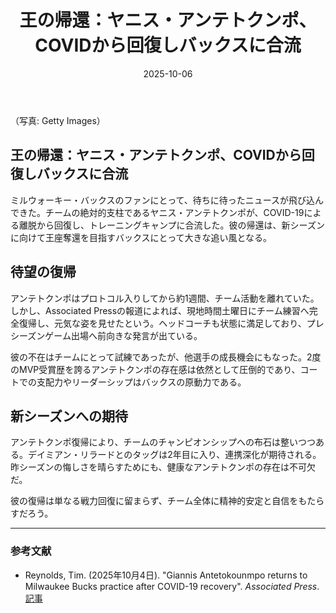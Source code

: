 ﻿---
title: "王の帰還：ヤニス・アンテトクンポ、COVIDから回復しバックスに合流"
date: 2025-10-06
tags: [NBA, ヤニス・アンテトクンポ, バックス]
category: nba
image: /a-blog/nba_images/Giannis-Returns-to-Bucks-After-COVID.png
description: "ヤニス・アンテトクンポがCOVIDから回復してチームに復帰。復帰の背景とチームへの影響を現場の視点で解説します。"
---
（写真: Getty Images）

## 王の帰還：ヤニス・アンテトクンポ、COVIDから回復しバックスに合流

ミルウォーキー・バックスのファンにとって、待ちに待ったニュースが飛び込んできた。チームの絶対的支柱であるヤニス・アンテトクンポが、COVID-19による離脱から回復し、トレーニングキャンプに合流した。彼の帰還は、新シーズンに向けて王座奪還を目指すバックスにとって大きな追い風となる。

## 待望の復帰

アンテトクンポはプロトコル入りしてから約1週間、チーム活動を離れていた。しかし、Associated Pressの報道によれば、現地時間土曜日にチーム練習へ完全復帰し、元気な姿を見せたという。ヘッドコーチも状態に満足しており、プレシーズンゲーム出場へ前向きな発言が出ている。

彼の不在はチームにとって試練であったが、他選手の成長機会にもなった。2度のMVP受賞歴を誇るアンテトクンポの存在感は依然として圧倒的であり、コートでの支配力やリーダーシップはバックスの原動力である。

## 新シーズンへの期待

アンテトクンポ復帰により、チームのチャンピオンシップへの布石は整いつつある。デイミアン・リラードとのタッグは2年目に入り、連携深化が期待される。昨シーズンの悔しさを晴らすためにも、健康なアンテトクンポの存在は不可欠だ。

彼の復帰は単なる戦力回復に留まらず、チーム全体に精神的安定と自信をもたらすだろう。

---

### 参考文献

- Reynolds, Tim. (2025年10月4日). "Giannis Antetokounmpo returns to Milwaukee Bucks practice after COVID-19 recovery". *Associated Press*. [記事](https://www.nba.com/news/giannis-antetokounmpo-returns-to-milwaukee-bucks-practice-after-covid-19-recovery)

